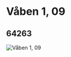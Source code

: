 # Våben 1,  09
## 64263
![Våben 1,  09](https://lc-www-live-s.legocdn.com/media/bricks/5/2/4537504.jpg)